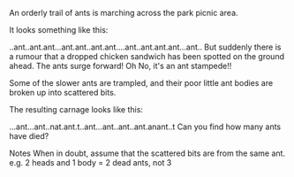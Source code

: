 An orderly trail of ants is marching across the park picnic area.

It looks something like this:

..ant..ant.ant...ant.ant..ant.ant....ant..ant.ant.ant...ant..
But suddenly there is a rumour that a dropped chicken sandwich has been spotted on the ground ahead. The ants surge forward! Oh No, it's an ant stampede!!

Some of the slower ants are trampled, and their poor little ant bodies are broken up into scattered bits.

The resulting carnage looks like this:

...ant...ant..nat.ant.t..ant...ant..ant..ant.anant..t
Can you find how many ants have died?

Notes
When in doubt, assume that the scattered bits are from the same ant. e.g. 2 heads and 1 body = 2 dead ants, not 3

